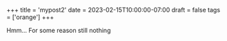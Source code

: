 +++
title = 'mypost2'
date = 2023-02-15T10:00:00-07:00
draft = false
tags = ['orange']
+++

Hmm... For some reason still nothing